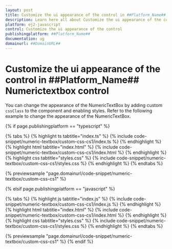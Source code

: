```yaml
---
layout: post
title: Customize the ui appearance of the control in ##Platform_Name## Numerictextbox control | Syncfusion
description: Learn here all about Customize the ui appearance of the control in Syncfusion ##Platform_Name## Numerictextbox control of Syncfusion Essential JS 2 and more.
platform: ej2-javascript
control: Customize the ui appearance of the control 
publishingplatform: ##Platform_Name##
documentation: ug
domainurl: ##DomainURL##
---
```


# Customize the ui appearance of the control in ##Platform_Name## Numerictextbox control

You can change the appearance of the NumericTextBox by adding custom `cssClass` to the component and enabling styles. Refer to the following example to change the appearance of the NumericTextBox.

{% if page.publishingplatform == "typescript" %}

 {% tabs %}
{% highlight ts tabtitle="index.ts" %}
{% include code-snippet/numeric-textbox/custom-css-cs1/index.ts %}
{% endhighlight %}
{% highlight html tabtitle="index.html" %}
{% include code-snippet/numeric-textbox/custom-css-cs1/index.html %}
{% endhighlight %}
{% highlight css tabtitle="styles.css" %}
{% include code-snippet/numeric-textbox/custom-css-cs1/styles.css %}
{% endhighlight %}
{% endtabs %}
        
{% previewsample "page.domainurl/code-snippet/numeric-textbox/custom-css-cs1" %}

{% elsif page.publishingplatform == "javascript" %}

{% tabs %}
{% highlight js tabtitle="index.js" %}
{% include code-snippet/numeric-textbox/custom-css-cs1/index.js %}
{% endhighlight %}
{% highlight html tabtitle="index.html" %}
{% include code-snippet/numeric-textbox/custom-css-cs1/index.html %}
{% endhighlight %}
{% highlight css tabtitle="styles.css" %}
{% include code-snippet/numeric-textbox/custom-css-cs1/styles.css %}
{% endhighlight %}
{% endtabs %}

{% previewsample "page.domainurl/code-snippet/numeric-textbox/custom-css-cs1" %}
{% endif %}